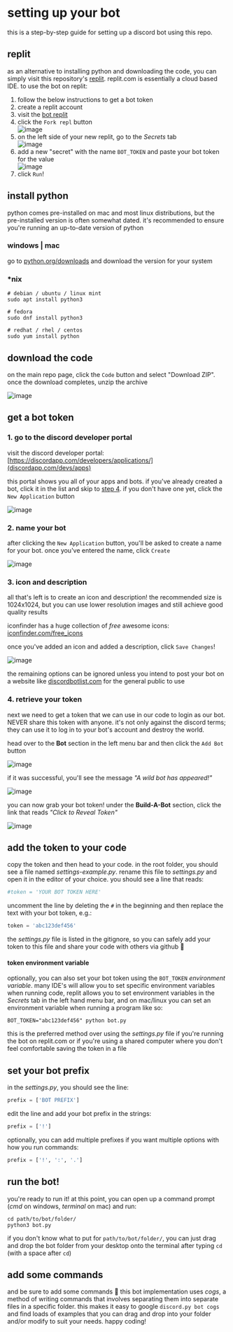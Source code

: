 # setting up your bot

this is a step-by-step guide for setting up a discord bot using this repo.

## replit

as an alternative to installing python and downloading the code, you can simply
visit this repository's [replit](https://replit.com/@shitchell/discord-bot).
replit.com is essentially a cloud based IDE. to use the bot on replit:

1. follow the below instructions to get a bot token
2. create a replit account
3. visit the [bot replit](https://replit.com/@shitchell/discord-bot)
4. click the `Fork repl` button  
![image](https://user-images.githubusercontent.com/621412/142602403-34bcabe6-4b66-42b4-ab65-091d5cfbe7bb.png)
5. on the left side of your new replit, go to the *Secrets* tab  
![image](https://user-images.githubusercontent.com/621412/142602690-86ef8a6b-b82e-48db-8906-7c9e8eb22349.png)
6. add a new "secret" with the name `BOT_TOKEN` and paste your bot token for the value  
![image](https://user-images.githubusercontent.com/621412/142602892-62da47aa-77f5-4eaa-ab75-1cb8a0788e55.png)
7. click `Run`!

## install python

python comes pre-installed on mac and most linux distributions, but the
pre-installed version is often somewhat dated. it's recommended to ensure you're
running an up-to-date version of python

### windows | mac

go to [python.org/downloads](https://www.python.org/downloads/) and download
the version for your system

### *nix

```shell
# debian / ubuntu / linux mint
sudo apt install python3

# fedora
sudo dnf install python3

# redhat / rhel / centos
sudo yum install python
```

## download the code

on the main repo page, click the `Code` button and select "Download ZIP". once
the download completes, unzip the archive

![image](https://user-images.githubusercontent.com/621412/142582301-08e7a1aa-8000-4465-a7e4-029939b4d0e0.png)

## get a bot token

### 1. go to the discord developer portal

visit the discord developer portal:  
[https://discordapp.com/developers/applications/](discordapp.com/devs/apps)

this portal shows you all of your apps and bots. if you've already created a
bot, click it in the list and skip to [step 4](#4-retrieve-your-token). if you
don't have one yet, click the `New Application` button

![image](https://user-images.githubusercontent.com/621412/142582807-f9dd09fe-9a5f-4e55-ac62-a6c082c4b5dd.png)

### 2. name your bot

after clicking the `New Application` button, you'll be asked to create a name
for your bot. once you've entered the name, click `Create`

![image](https://user-images.githubusercontent.com/621412/142583193-0b0d3e90-fb6f-443f-b101-37f6a4e8832a.png)

### 3. icon and description

all that's left is to create an icon and description! the recommended size is
1024x1024, but you can use lower resolution images and still achieve good
quality results

iconfinder has a huge collection of *free* awesome icons:  
[iconfinder.com/free_icons](https://www.iconfinder.com/free_icons)

once you've added an icon and added a description, click `Save Changes`!

![image](https://user-images.githubusercontent.com/621412/142584424-5e84e1dc-8831-487a-99d9-3dd716f8fd50.png)

the remaining options can be ignored unless you intend to post your bot on
a website like [discordbotlist.com](https://discordbotlist.com/) for the
general public to use

### 4. retrieve your token

next we need to get a token that we can use in our code to login as our bot.
NEVER share this token with anyone. it's not only against the discord terms;
they can use it to log in to your bot's account and destroy the world.

head over to the **Bot** section in the left menu bar and then click the
`Add Bot` button

![image](https://user-images.githubusercontent.com/621412/142585310-567f9fe0-ea60-4a0e-bf33-1968e3b069ed.png)

if it was successful, you'll see the message *"A wild bot has appeared!"*

![image](https://user-images.githubusercontent.com/621412/142585491-e63018a9-8b5f-46ed-a34a-4c666a4c74c8.png)

you can now grab your bot token! under the **Build-A-Bot** section, click the
link that reads *"Click to Reveal Token"*

![image](https://user-images.githubusercontent.com/621412/142585916-fca3b764-63de-4e22-9aac-38fc1a58b807.png)

## add the token to your code

copy the token and then head to your code. in the root folder, you should see
a file named *settings-example.py*. rename this file to *settings.py* and open
it in the editor of your choice. you should see a line that reads:

```py
#token = 'YOUR BOT TOKEN HERE'
```

uncomment the line by deleting the `#` in the beginning and then replace the
text with your bot token, e.g.:

```py
token = 'abc123def456'
```

the *settings.py* file is listed in the gitignore, so you can safely add your
token to this file and share your code with others via github 🙂

#### token environment variable

optionally, you can also set your bot token using the `BOT_TOKEN` *environment
variable*. many IDE's will allow you to set specific environment variables when
running code, replit allows you to set environment variables in the *Secrets*
tab in the left hand menu bar, and on mac/linux you can set an environment
variable when running a program like so:

```shell
BOT_TOKEN="abc123def456" python bot.py
```

this is the preferred method over using the *settings.py* file if you're running
the bot on replit.com or if you're using a shared computer where you don't feel
comfortable saving the token in a file

## set your bot prefix

in the *settings.py*, you should see the line:

```py
prefix = ['BOT PREFIX']
```

edit the line and add your bot prefix in the strings:

```py
prefix = ['!']
```

optionally, you can add multiple prefixes if you want multiple options with how
you run commands:

```py
prefix = ['!', ':', '.']
```

## run the bot!

you're ready to run it! at this point, you can open up a command prompt (*cmd*
on windows, *terminal* on mac) and run:

```shell
cd path/to/bot/folder/
python3 bot.py
```

if you don't know what to put for `path/to/bot/folder/`, you can just drag and
drop the bot folder from your desktop onto the terminal after typing `cd `
(with a space after `cd`)

## add some commands

and be sure to add some commands 🙂 this bot implementation uses *cogs*, a
method of writing commands that involves separating them into separate files in
a specific folder. this makes it easy to google `discord.py bot cogs` and find
loads of examples that you can drag and drop into your folder and/or modify to
suit your needs. happy coding!
